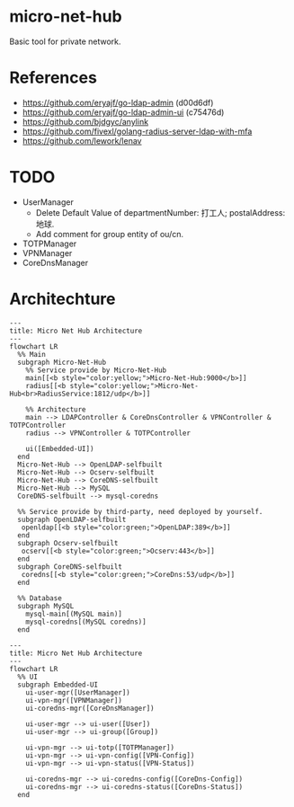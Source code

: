 <!-- @format -->

# micro-net-hub

Basic tool for private network.

# References

- https://github.com/eryajf/go-ldap-admin (d00d6df)
- https://github.com/eryajf/go-ldap-admin-ui (c75476d)
- https://github.com/bjdgyc/anylink
- https://github.com/fivexl/golang-radius-server-ldap-with-mfa
- https://github.com/lework/lenav

# TODO

- UserManager
  - Delete Default Value of departmentNumber: 打工人; postalAddress: 地球.
  - Add comment for group entity of ou/cn.
- TOTPManager
- VPNManager
- CoreDnsManager

# Architechture

```mermaid
---
title: Micro Net Hub Architecture
---
flowchart LR
  %% Main
  subgraph Micro-Net-Hub
    %% Service provide by Micro-Net-Hub
    main[[<b style="color:yellow;">Micro-Net-Hub:9000</b>]]
    radius[[<b style="color:yellow;">Micro-Net-Hub<br>RadiusService:1812/udp</b>]]

    %% Architecture
    main --> LDAPController & CoreDnsController & VPNController & TOTPController
    radius --> VPNController & TOTPController

    ui([Embedded-UI])
  end
  Micro-Net-Hub --> OpenLDAP-selfbuilt
  Micro-Net-Hub --> Ocserv-selfbuilt 
  Micro-Net-Hub --> CoreDNS-selfbuilt
  Micro-Net-Hub --> MySQL
  CoreDNS-selfbuilt --> mysql-coredns

  %% Service provide by third-party, need deployed by yourself.
  subgraph OpenLDAP-selfbuilt
   openldap[[<b style="color:green;">OpenLDAP:389</b>]]
  end
  subgraph Ocserv-selfbuilt
   ocserv[[<b style="color:green;">Ocserv:443</b>]]
  end
  subgraph CoreDNS-selfbuilt
   coredns[[<b style="color:green;">CoreDns:53/udp</b>]]
  end

  %% Database
  subgraph MySQL
    mysql-main[(MySQL main)]
    mysql-coredns[(MySQL coredns)]
  end

```


```mermaid
---
title: Micro Net Hub Architecture
---
flowchart LR
  %% UI
  subgraph Embedded-UI
    ui-user-mgr([UserManager])
    ui-vpn-mgr([VPNManager])
    ui-coredns-mgr([CoreDnsManager])

    ui-user-mgr --> ui-user([User])
    ui-user-mgr --> ui-group([Group])

    ui-vpn-mgr --> ui-totp([TOTPManager])
    ui-vpn-mgr --> ui-vpn-config([VPN-Config])
    ui-vpn-mgr --> ui-vpn-status([VPN-Status])

    ui-coredns-mgr --> ui-coredns-config([CoreDns-Config])
    ui-coredns-mgr --> ui-coredns-status([CoreDns-Status])
  end

```
